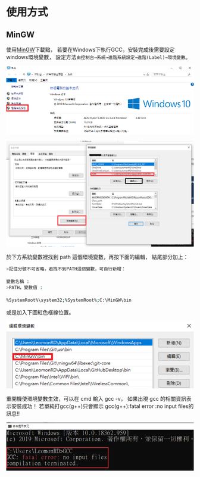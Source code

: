 # 使用方式

## MinGW

使用[MinGW](http://www.mingw.org/)下載點， 若要在Windows下執行GCC，安裝完成後需要設定windows環境變數， 設定方法`由控制台→系統→進階系統設定→進階(Label)→環境變數`。

![&#x5230;&#x63A7;&#x5236;&#x53F0;&#x9EDE;&#x5165;&#x9032;&#x968E;&#x7CFB;&#x7D71;&#x8A2D;&#x5B9A;](../.gitbook/assets/image%20%2812%29.png)

![&#x4F9D;&#x64DA;&#x9806;&#x5E8F;&#x3000;&#x74B0;&#x5883;&#x8A2D;&#x5B9A; &amp;gt; Path &amp;gt; &#x7DE8;&#x8F2F; &#x5728;&#x8A2D;&#x5B9A;&#x4E0B;&#x65B9;&#x5716;&#x793A;](../.gitbook/assets/image%20%2810%29.png)

 於下方系統變數裡找到 path 這個環境變數，再按下面的編輯， 結尾部分加上：

```bash
>記住分號不可省略，若找不到PATH這個變數，可自行新增：

變數名稱 : 
>PATH，變數值 : 

%SystemRoot%\system32;%SystemRoot%;C:\MinGW\bin
```

或是加入下圖紅色框線位置。

![](../.gitbook/assets/image%20%288%29.png)

重開機使環境變數生效，可以在 cmd 輸入 gcc -v， 如果出現 gcc 的相關資訊表示安裝成功！ 若單純打gcc\(g++\)只會顯示 gcc\(g++\):fatal error :no input files的訊息!!

![](../.gitbook/assets/image.png)

